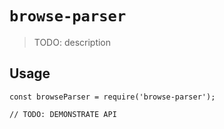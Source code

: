 # `browse-parser`

> TODO: description

## Usage

```
const browseParser = require('browse-parser');

// TODO: DEMONSTRATE API
```
